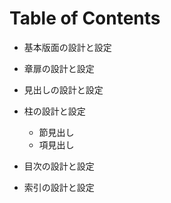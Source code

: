 # Table of Contents

- 基本版面の設計と設定
- 章扉の設計と設定
- 見出しの設計と設定
- 柱の設計と設定

  - 節見出し
  - 項見出し

- 目次の設計と設定
- 索引の設計と設定
